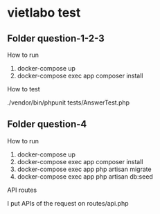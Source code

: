 # vietlabo test

## Folder question-1-2-3

How to run

1. docker-compose up
2. docker-compose exec app composer install

How to test

./vendor/bin/phpunit tests/AnswerTest.php

## Folder question-4

How to run

1. docker-compose up
2. docker-compose exec app composer install
3. docker-compose exec app php artisan migrate
4. docker-compose exec app php artisan db:seed

API routes

I put APIs of the request on routes/api.php
